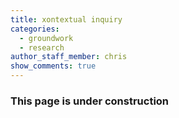 ```yaml
---
title: xontextual inquiry
categories:
  - groundwork
  - research
author_staff_member: chris
show_comments: true
---
```


### This page is under construction
